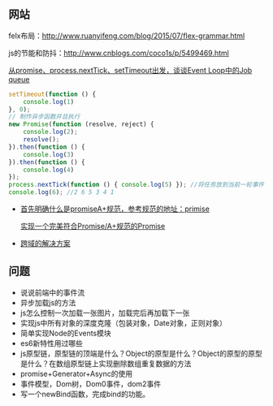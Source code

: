 

## 网站

felx布局：http://www.ruanyifeng.com/blog/2015/07/flex-grammar.html

js的节能和防抖：http://www.cnblogs.com/coco1s/p/5499469.html

[从promise、process.nextTick、setTimeout出发，谈谈Event Loop中的Job queue](https://github.com/forthealllight/blog/issues/5)

```javascript
setTimeout(function () {
    console.log(1)
}, 0);
// 制作异步函数并且执行
new Promise(function (resolve, reject) {
    console.log(2);
    resolve();
}).then(function () {
    console.log(3)
}).then(function () {
    console.log(4)
});
process.nextTick(function () { console.log(5) }); //将任务放到当前一轮事件循环（Event Loop）的尾部。与setTimeout(function,0)效果相同，但是原理不同
console.log(6); //2 6 5 3 4 1
```

- [首先明](https://promisesaplus.com/)[确什么是promiseA+规范，参考规范的地址：primise](https://promisesaplus.com/)

  [实现一个完美符合Promise/A+规范的Promise](https://github.com/forthealllight/blog/issues/4)

- [跨域的解决方案](https://segmentfault.com/a/1190000011145364)

## 问题

- 说说前端中的事件流
- 异步加载js的方法
- js怎么控制一次加载一张图片，加载完后再加载下一张
-  实现js中所有对象的深度克隆（包装对象，Date对象，正则对象）
- 简单实现Node的Events模块
- es6新特性用过哪些
- js原型链，原型链的顶端是什么？Object的原型是什么？Object的原型的原型是什么？在数组原型链上实现删除数组重复数据的方法
-  promise+Generator+Async的使用
-  事件模型，Dom树，Dom0事件，dom2事件
-  写一个newBind函数，完成bind的功能。